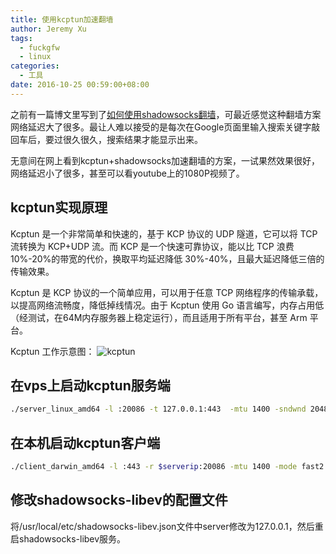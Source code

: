 ```yaml
---
title: 使用kcptun加速翻墙
author: Jeremy Xu
tags:
  - fuckgfw
  - linux
categories:
  - 工具
date: 2016-10-25 00:59:00+08:00
---
```

之前有一篇博文里写到了[如何使用shadowsocks翻墙](/2016/04/10/fuckgfw_osx/)，可最近感觉这种翻墙方案网络延迟大了很多。最让人难以接受的是每次在Google页面里输入搜索关键字敲回车后，要过很久很久，搜索结果才能显示出来。

无意间在网上看到kcptun+shadowsocks加速翻墙的方案，一试果然效果很好，网络延迟小了很多，甚至可以看youtube上的1080P视频了。

## kcptun实现原理

Kcptun 是一个非常简单和快速的，基于 KCP 协议的 UDP 隧道，它可以将 TCP 流转换为 KCP+UDP 流。而 KCP 是一个快速可靠协议，能以比 TCP 浪费10%-20%的带宽的代价，换取平均延迟降低 30%-40%，且最大延迟降低三倍的传输效果。

Kcptun 是 KCP 协议的一个简单应用，可以用于任意 TCP 网络程序的传输承载，以提高网络流畅度，降低掉线情况。由于 Kcptun 使用 Go 语言编写，内存占用低（经测试，在64M内存服务器上稳定运行），而且适用于所有平台，甚至 Arm 平台。

Kcptun 工作示意图：
![kcptun](/images/20161025/kcptun.png)

## 在vps上启动kcptun服务端

```bash
./server_linux_amd64 -l :20086 -t 127.0.0.1:443  -mtu 1400 -sndwnd 2048 -rcvwnd 2048 -mode fast2 --crypt "aes" &
```

## 在本机启动kcptun客户端

```bash
./client_darwin_amd64 -l :443 -r $serverip:20086 -mtu 1400 -mode fast2 -dscp 46 --crypt aes
```

## 修改shadowsocks-libev的配置文件

将/usr/local/etc/shadowsocks-libev.json文件中server修改为127.0.0.1，然后重启shadowsocks-libev服务。
